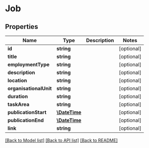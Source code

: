 # Job

## Properties
Name | Type | Description | Notes
------------ | ------------- | ------------- | -------------
**id** | **string** |  | [optional] 
**title** | **string** |  | [optional] 
**employmentType** | **string** |  | [optional] 
**description** | **string** |  | [optional] 
**location** | **string** |  | [optional] 
**organisationalUnit** | **string** |  | [optional] 
**duration** | **string** |  | [optional] 
**taskArea** | **string** |  | [optional] 
**publicationStart** | [**\DateTime**](\DateTime.md) |  | [optional] 
**publicationEnd** | [**\DateTime**](\DateTime.md) |  | [optional] 
**link** | **string** |  | [optional] 

[[Back to Model list]](../README.md#documentation-for-models) [[Back to API list]](../README.md#documentation-for-api-endpoints) [[Back to README]](../README.md)


